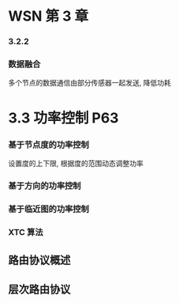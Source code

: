 # WSN 第 3 章

### 3.2.2

### 数据融合

多个节点的数据通信由部分传感器一起发送, 降低功耗

# 3.3 功率控制 P63

### 基于节点度的功率控制

设置度的上下限, 根据度的范围动态调整功率

### 基于方向的功率控制

### 基于临近图的功率控制

### XTC 算法

## 路由协议概述

## 层次路由协议

